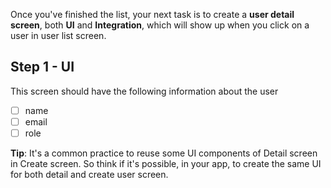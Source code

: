 Once you've finished the list, your next task is to create a **user detail screen**, both **UI** and **Integration**, which will show up when you click on a user in user list screen.

## Step 1 - UI
This screen should have the following information about the user
- [ ] name
- [ ] email
- [ ] role

**Tip**: It's a common practice to reuse some UI components of Detail screen in Create screen. So think if it's possible, in your app, to create the same UI for both detail and create user screen.
